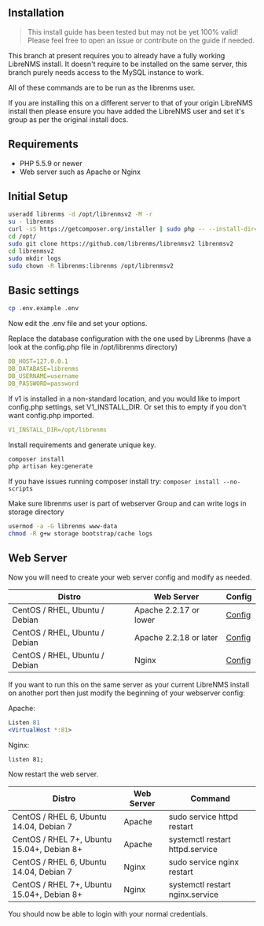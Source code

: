 Installation
------------

> This install guide has been tested but may not be yet 100% valid! Please feel free to open an issue or contribute on the guide  if needed.

This branch at present requires you to already have a fully working LibreNMS install. It doesn't require to be installed on the same server, this branch purely needs access to the MySQL instance to work.

All of these commands are to be run as the librenms user.

If you are installing this on a different server to that of your origin LibreNMS install then please ensure you have added the LibreNMS user and set it's group as per the original install docs.

Requirements
------------

 - PHP 5.5.9 or newer
 - Web server such as Apache or Nginx

Initial Setup
-------------
```bash
useradd librenms -d /opt/librenmsv2 -M -r
su - librenms
curl -sS https://getcomposer.org/installer | sudo php -- --install-dir=/usr/bin --filename=composer
cd /opt/
sudo git clone https://github.com/librenms/librenmsv2 librenmsv2
cd librenmsv2
sudo mkdir logs
sudo chown -R librenms:librenms /opt/librenmsv2
```

Basic settings
--------------
```bash
cp .env.example .env
```
Now edit the .env file and set your options.

Replace the database configuration with the one used by Librenms (have a look at the config.php file in /opt/librenms directory)
```yaml
DB_HOST=127.0.0.1
DB_DATABASE=librenms
DB_USERNAME=username
DB_PASSWORD=password
```

If v1 is installed in a non-standard location, and you would like to import config.php settings, set V1_INSTALL_DIR. Or set this to empty if you don't want config.php imported.
```yaml
V1_INSTALL_DIR=/opt/librenms
```


Install requirements and generate unique key.
```bash
composer install
php artisan key:generate
```

If you have issues running composer install try: `composer install --no-scripts`


Make sure librenms user is part of webserver Group and can write logs in storage directory
```bash
usermod -a -G librenms www-data
chmod -R g+w storage bootstrap/cache logs
```


Web Server
----------
Now you will need to create your web server config and modify as needed.

| Distro  | Web Server  | Config |
|---|---|---|
| CentOS / RHEL, Ubuntu / Debian | Apache 2.2.17 or lower  | [Config](https://raw.githubusercontent.com/librenms/librenmsv2/develop/docs/_configs/apache_2217.txt)  |
| CentOS / RHEL, Ubuntu / Debian | Apache 2.2.18 or later  | [Config](https://raw.githubusercontent.com/librenms/librenmsv2/develop/docs/_configs/apache_2218.txt)  |
| CentOS / RHEL, Ubuntu / Debian | Nginx | [Config](https://raw.githubusercontent.com/librenms/librenmsv2/develop/docs/_configs/nginx.txt)   |

If you want to run this on the same server as your current LibreNMS install on another port then just modify the beginning of your webserver config:

Apache:
```apache
Listen 81
<VirtualHost *:81>
```

Nginx:
```nginx
listen 81;
```
Now restart the web server.

| Distro  | Web Server  | Command  |
|---|---|---|
| CentOS / RHEL 6, Ubuntu 14.04, Debian 7 | Apache | sudo service httpd restart |
| CentOS / RHEL 7+, Ubuntu 15.04+, Debian 8+ | Apache | systemctl restart httpd.service |
| CentOS / RHEL 6, Ubuntu 14.04, Debian 7 | Nginx | sudo service nginx restart |
| CentOS / RHEL 7+, Ubuntu 15.04+, Debian 8+ | Nginx | systemctl restart nginx.service |

You should now be able to login with your normal credentials.
